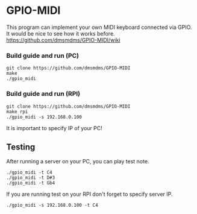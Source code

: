 # GPIO-MIDI
This program can implement your own MIDI keyboard connected via GPIO. It would be nice to see how it works before. https://github.com/dmsmdms/GPIO-MIDI/wiki 
### Build guide and run (PC)
```
git clone https://github.com/dmsmdms/GPIO-MIDI  
make
./gpio_midi
```
### Build guide and run (RPI)
```
git clone https://github.com/dmsmdms/GPIO-MIDI  
make rpi
./gpio_midi -s 192.168.0.100
```
It is important to specify IP of your PC!
## Testing
After running a server on your PC, you can play test note.
```
./gpio_midi -t C4
./gpio_midi -t D#3
./gpio_midi -t Gb4
```
If you are running test on your RPI don't forget to specify server IP.
```
./gpio_midi -s 192.168.0.100 -t C4
```
